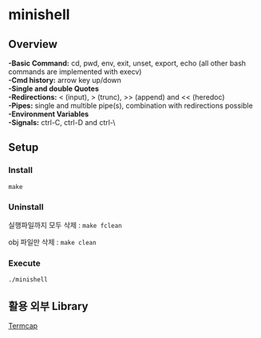 # minishell

## Overview

**-Basic Command:** cd, pwd, env, exit, unset, export, echo (all other bash commands are implemented with execv)  
**-Cmd history:** arrow key up/down  
**-Single and double Quotes**  
**-Redirections:** < (input), > (trunc), >> (append) and << (heredoc)  
**-Pipes:** single and multible pipe(s), combination with redirections possible  
**-Environment Variables**  
**-Signals:** ctrl-C, ctrl-D and ctrl-\

## Setup

### Install

`make`

### Uninstall

실행파일까지 모두 삭제 : `make fclean`

obj 파일만 삭제 : `make clean`

### Execute
`./minishell`

## 활용 외부 Library

[Termcap](https://www.gnu.org/software/termutils/manual/termcap-1.3/html_mono/termcap.html)

